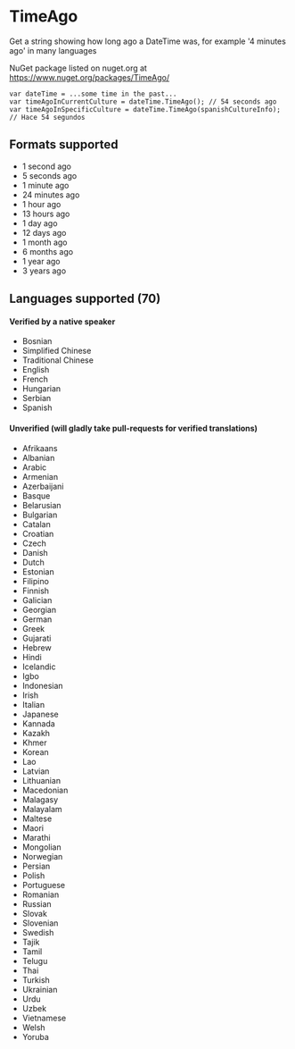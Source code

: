 # TimeAgo
Get a string showing how long ago a DateTime was, for example '4 minutes ago' in many languages

NuGet package listed on nuget.org at https://www.nuget.org/packages/TimeAgo/

    var dateTime = ...some time in the past...
    var timeAgoInCurrentCulture = dateTime.TimeAgo(); // 54 seconds ago
    var timeAgoInSpecificCulture = dateTime.TimeAgo(spanishCultureInfo); // Hace 54 segundos

## Formats supported

- 1 second ago
- 5 seconds ago
- 1 minute ago
- 24 minutes ago
- 1 hour ago
- 13 hours ago
- 1 day ago
- 12 days ago
- 1 month ago
- 6 months ago
- 1 year ago
- 3 years ago

## Languages supported (70)

#### Verified by a native speaker

- Bosnian
- Simplified Chinese
- Traditional Chinese
- English
- French
- Hungarian
- Serbian
- Spanish

#### Unverified (will gladly take pull-requests for verified translations)
 
- Afrikaans
- Albanian
- Arabic
- Armenian
- Azerbaijani
- Basque
- Belarusian
- Bulgarian
- Catalan
- Croatian
- Czech
- Danish
- Dutch
- Estonian
- Filipino
- Finnish
- Galician
- Georgian
- German
- Greek
- Gujarati
- Hebrew
- Hindi
- Icelandic
- Igbo
- Indonesian
- Irish
- Italian
- Japanese
- Kannada
- Kazakh
- Khmer
- Korean
- Lao
- Latvian
- Lithuanian
- Macedonian
- Malagasy
- Malayalam
- Maltese
- Maori
- Marathi
- Mongolian
- Norwegian
- Persian
- Polish
- Portuguese
- Romanian
- Russian
- Slovak
- Slovenian
- Swedish
- Tajik
- Tamil
- Telugu
- Thai
- Turkish
- Ukrainian
- Urdu
- Uzbek
- Vietnamese
- Welsh
- Yoruba
